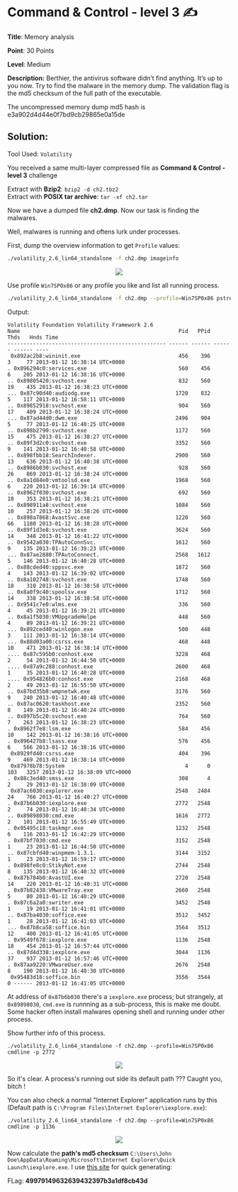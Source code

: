 # Command & Control - level 3 ✍

**Title**: Memory analysis

**Point**: 30 Points

**Level**: Medium

**Description:** Berthier, the antivirus software didn’t find anything. It’s up to you now. Try to find the malware in the memory dump. The validation flag is the md5 checksum of the full path of the executable.

The uncompressed memory dump md5 hash is e3a902d4d44e0f7bd9cb29865e0a15de

## Solution:

Tool Used: `Volatility`

You received a same multi-layer compressed file as **Command & Control - level 3** challenge

Extract with **Bzip2**: `bzip2 -d ch2.tbz2`<br>
Extract with **POSIX tar archive**: `tar -xf ch2.tar`

Now we have a dumped file **ch2.dmp**. Now our task is finding the malwares.

Well, malwares is running and oftens lurk under processes.

First, dump the overview information to get `Profile` values:

```bash
./volatility_2.6_lin64_standalone -f ch2.dmp imageinfo
```

<p align="center"> <img src="https://user-images.githubusercontent.com/48288606/160637037-7eb1cb52-135a-4a81-b0e2-2c13b8aa189e.png"></p>


Use profile `Win7SP0x86` or any profile you like and list all running process. 

```bash
./volatility_2.6_lin64_standalone -f ch2.dmp --profile=Win7SP0x86 pstree 
```

Output:
```
Volatility Foundation Volatility Framework 2.6
Name                                                  Pid   PPid   Thds   Hnds Time
-------------------------------------------------- ------ ------ ------ ------ ----
 0x892ac2b8:wininit.exe                               456    396      3     77 2013-01-12 16:38:14 UTC+0000
. 0x896294c0:services.exe                             560    456      6    205 2013-01-12 16:38:16 UTC+0000
.. 0x89805420:svchost.exe                             832    560     19    435 2013-01-12 16:38:23 UTC+0000
... 0x87c90d40:audiodg.exe                           1720    832      5    117 2013-01-12 16:58:11 UTC+0000
.. 0x89852918:svchost.exe                             904    560     17    409 2013-01-12 16:38:24 UTC+0000
... 0x87ad44d0:dwm.exe                               2496    904      5     77 2013-01-12 16:40:25 UTC+0000
.. 0x898b2790:svchost.exe                            1172    560     15    475 2013-01-12 16:38:27 UTC+0000
.. 0x89f3d2c0:svchost.exe                            3352    560      9    141 2013-01-12 16:40:58 UTC+0000
.. 0x898fbb18:SearchIndexer.                         2900    560     13    636 2013-01-12 16:40:38 UTC+0000
.. 0x8986b030:svchost.exe                             928    560     26    869 2013-01-12 16:38:24 UTC+0000
.. 0x8a1d84e0:vmtoolsd.exe                           1968    560      6    220 2013-01-12 16:39:14 UTC+0000
.. 0x8962f030:svchost.exe                             692    560     10    353 2013-01-12 16:38:21 UTC+0000
.. 0x898911a8:svchost.exe                            1084    560     10    257 2013-01-12 16:38:26 UTC+0000
.. 0x898a7868:AvastSvc.exe                           1220    560     66   1180 2013-01-12 16:38:28 UTC+0000
.. 0x89f1d3e8:svchost.exe                            3624    560     14    348 2013-01-12 16:41:22 UTC+0000
.. 0x9542a030:TPAutoConnSvc.                         1612    560      9    135 2013-01-12 16:39:23 UTC+0000
... 0x87ae2880:TPAutoConnect.                        2568   1612      5    146 2013-01-12 16:40:28 UTC+0000
.. 0x88cded40:sppsvc.exe                             1872    560      4    143 2013-01-12 16:39:02 UTC+0000
.. 0x8a102748:svchost.exe                            1748    560     18    310 2013-01-12 16:38:58 UTC+0000
.. 0x8a0f9c40:spoolsv.exe                            1712    560     14    338 2013-01-12 16:38:58 UTC+0000
.. 0x9541c7e0:wlms.exe                                336    560      4     45 2013-01-12 16:39:21 UTC+0000
.. 0x8a1f5030:VMUpgradeHelpe                          448    560      4     89 2013-01-12 16:39:21 UTC+0000
... 0x892ced40:winlogon.exe                           500    448      3    111 2013-01-12 16:38:14 UTC+0000
... 0x88d03a00:csrss.exe                              468    448     10    471 2013-01-12 16:38:14 UTC+0000
.... 0x87c595b0:conhost.exe                          3228    468      2     54 2013-01-12 16:44:50 UTC+0000
.... 0x87a9c288:conhost.exe                          2600    468      1     35 2013-01-12 16:40:28 UTC+0000
.... 0x954826b0:conhost.exe                          2168    468      2     49 2013-01-12 16:55:50 UTC+0000
.. 0x87bd35b8:wmpnetwk.exe                           3176    560      9    240 2013-01-12 16:40:48 UTC+0000
.. 0x87ac0620:taskhost.exe                           2352    560      8    149 2013-01-12 16:40:24 UTC+0000
.. 0x897b5c20:svchost.exe                             764    560      7    263 2013-01-12 16:38:23 UTC+0000
. 0x8962f7e8:lsm.exe                                  584    456     10    142 2013-01-12 16:38:16 UTC+0000
. 0x896427b8:lsass.exe                                576    456      6    566 2013-01-12 16:38:16 UTC+0000
 0x8929fd40:csrss.exe                                 404    396      9    469 2013-01-12 16:38:14 UTC+0000
 0x87978b78:System                                      4      0    103   3257 2013-01-12 16:38:09 UTC+0000
. 0x88c3ed40:smss.exe                                 308      4      2     29 2013-01-12 16:38:09 UTC+0000
 0x87ac6030:explorer.exe                             2548   2484     24    766 2013-01-12 16:40:27 UTC+0000
. 0x87b6b030:iexplore.exe                            2772   2548      2     74 2013-01-12 16:40:34 UTC+0000
.. 0x89898030:cmd.exe                                1616   2772      2    101 2013-01-12 16:55:49 UTC+0000
. 0x95495c18:taskmgr.exe                             1232   2548      6    116 2013-01-12 16:42:29 UTC+0000
. 0x87bf7030:cmd.exe                                 3152   2548      1     23 2013-01-12 16:44:50 UTC+0000
.. 0x87cbfd40:winpmem-1.3.1.                         3144   3152      1     23 2013-01-12 16:59:17 UTC+0000
. 0x898fe8c0:StikyNot.exe                            2744   2548      8    135 2013-01-12 16:40:32 UTC+0000
. 0x87b784b0:AvastUI.exe                             2720   2548     14    220 2013-01-12 16:40:31 UTC+0000
. 0x87b82438:VMwareTray.exe                          2660   2548      5     80 2013-01-12 16:40:29 UTC+0000
. 0x87c6a2a0:swriter.exe                             3452   2548      1     19 2013-01-12 16:41:01 UTC+0000
.. 0x87ba4030:soffice.exe                            3512   3452      1     28 2013-01-12 16:41:03 UTC+0000
... 0x87b8ca58:soffice.bin                           3564   3512     12    400 2013-01-12 16:41:05 UTC+0000
. 0x9549f678:iexplore.exe                            1136   2548     18    454 2013-01-12 16:57:44 UTC+0000
.. 0x87d4d338:iexplore.exe                           3044   1136     37    937 2013-01-12 16:57:46 UTC+0000
. 0x87aa9220:VMwareUser.exe                          2676   2548      8    190 2013-01-12 16:40:30 UTC+0000
 0x95483d18:soffice.bin                              3556   3544      0 ------ 2013-01-12 16:41:05 UTC+0000
```

At address of `0x87b6b030` there's a `iexplore.exe` process; but strangely, at `0x89898030`, `cmd.exe` is runnning as a sub-process, this is make me doubt. Some hacker often install malwares opening shell and running under other process.

Show further info of this process. 

```
./volatility_2.6_lin64_standalone -f ch2.dmp --profile=Win7SP0x86 cmdline -p 2772
```

<p align="center"> <img src="https://user-images.githubusercontent.com/48288606/160653647-ef08b658-4494-4a8a-a4ad-bf14096eeafa.png"></p>

So it's clear. A process's running out side its default path ??? Caught you, bitch !

You can also check a normal "Internet Explorer" application runs by this (Default path is `C:\Program Files\Internet Explorer\iexplore.exe`):

```
./volatility_2.6_lin64_standalone -f ch2.dmp --profile=Win7SP0x86 cmdline -p 1136
```

<p align="center"> <img src="https://user-images.githubusercontent.com/48288606/160654348-af922ccb-b9ed-47a1-a3cb-027cdddf6d7c.png"></p>

Now calculate the **path's md5 checksum** `C:\Users\John Doe\AppData\Roaming\Microsoft\Internet Explorer\Quick Launch\iexplore.exe`. I use [this site](https://www.md5hashgenerator.com/) for quick generating:

FLag: **49979149632639432397b3a1df8cb43d**
